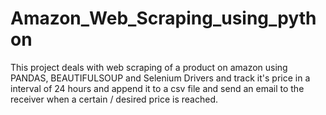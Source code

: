 # Amazon_Web_Scraping_using_python

This project deals with web scraping of a product on amazon using PANDAS, BEAUTIFULSOUP and Selenium Drivers and track it's price in a interval of 24 hours and append it to a csv file and send an email to the receiver when a certain / desired price is reached.
